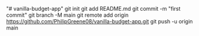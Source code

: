 "# vanilla-budget-app"  git init git add README.md git commit -m "first commit" git branch -M main git remote add origin https://github.com/PhilipGreene08/vanilla-budget-app.git git push -u origin main
